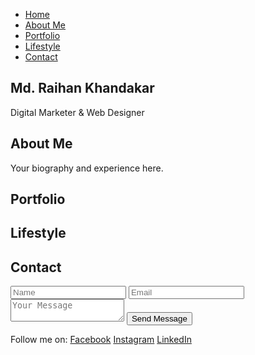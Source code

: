 <!DOCTYPE html>
<html lang="en">
<head>
    <meta charset="UTF-8">
    <meta name="viewport" content="width=device-width, initial-scale=1.0">
    <title>Md. Raihan Khandakar - Personal Website</title>
    <link rel="stylesheet" href="styles.css">
</head>
<body>
    <!-- Navigation -->
    <nav>
        <ul>
            <li><a href="#home">Home</a></li>
            <li><a href="#about">About Me</a></li>
            <li><a href="#portfolio">Portfolio</a></li>
            <li><a href="#lifestyle">Lifestyle</a></li>
            <li><a href="#contact">Contact</a></li>
        </ul>
    </nav>
    <!-- Homepage Section -->
    <section id="home">
        <div class="hero">
            <h1>Md. Raihan Khandakar</h1>
            <p>Digital Marketer & Web Designer</p>
        </div>
    </section>
    <!-- About Me Section -->
    <section id="about">
        <h2>About Me</h2>
        <p>Your biography and experience here.</p>
    </section>
    <!-- Portfolio Section -->
    <section id="portfolio">
        <h2>Portfolio</h2>
        <div class="portfolio-grid">            <!-- Portfolio items will go here -->
        </div>
    </section>
    <!-- Lifestyle Section -->
    <section id="lifestyle">
        <h2>Lifestyle</h2>
        <div class="gallery">            <!-- Photos and videos go here -->
        </div>
    </section>
    <!-- Contact Section -->
    <section id="contact">
        <h2>Contact</h2>
        <form>
            <input type="text" placeholder="Name" required>
            <input type="email" placeholder="Email" required>
            <textarea placeholder="Your Message" required></textarea>
            <button type="submit">Send Message</button>
        </form>
    </section>
    <!-- Footer -->
    <footer>
        <p>Follow me on:
            <a href="#">Facebook</a>
            <a href="#">Instagram</a>
            <a href="#">LinkedIn</a>
        </p>
    </footer>
</body>
</html>
